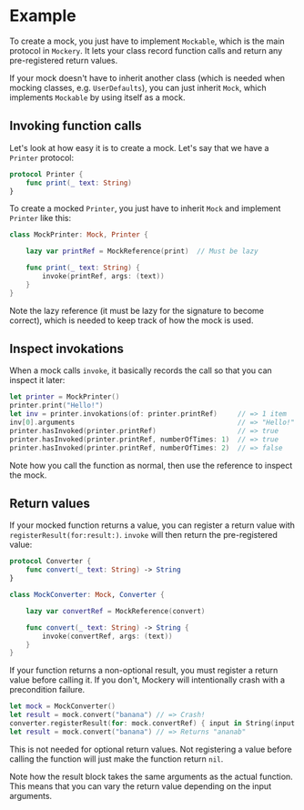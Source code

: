 #  Example

To create a mock, you just have to implement `Mockable`, which is the main protocol in `Mockery`. It lets your class record function calls and return any pre-registered return values.

If your mock doesn't have to inherit another class (which is needed when mocking classes, e.g. `UserDefaults`), you can just inherit `Mock`, which implements `Mockable` by using itself as a mock.


## Invoking function calls

Let's look at how easy it is to create a mock. Let's say that we have a `Printer` protocol:

```swift
protocol Printer {
    func print(_ text: String)
}
```

To create a mocked `Printer`, you just have to inherit `Mock` and implement `Printer` like this:

```swift
class MockPrinter: Mock, Printer {

    lazy var printRef = MockReference(print)  // Must be lazy

    func print(_ text: String) {
        invoke(printRef, args: (text))
    }
}
```

Note the lazy reference (it must be lazy for the signature to become correct), which is needed to keep track of how the mock is used.


## Inspect invokations

When a mock calls `invoke`, it basically records the call so that you can inspect it later:

```swift
let printer = MockPrinter()
printer.print("Hello!")
let inv = printer.invokations(of: printer.printRef)     // => 1 item
inv[0].arguments                                        // => "Hello!"
printer.hasInvoked(printer.printRef)                    // => true
printer.hasInvoked(printer.printRef, numberOfTimes: 1)  // => true
printer.hasInvoked(printer.printRef, numberOfTimes: 2)  // => false
```

Note how you call the function as normal, then use the reference to inspect the mock.


## Return values

If your mocked function returns a value, you can register a return value with `registerResult(for:result:)`. `invoke` will then return the pre-registered value:

```swift
protocol Converter {
    func convert(_ text: String) -> String
}

class MockConverter: Mock, Converter {

    lazy var convertRef = MockReference(convert)

    func convert(_ text: String) -> String {
        invoke(convertRef, args: (text))
    }
}
```

If your function returns a non-optional result, you must register a return value before calling it. If you don't, Mockery will intentionally crash with a precondition failure.

```swift
let mock = MockConverter()
let result = mock.convert("banana") // => Crash!
converter.registerResult(for: mock.convertRef) { input in String(input.reversed()) }
let result = mock.convert("banana") // => Returns "ananab"
```

This is not needed for optional return values. Not registering a value before calling the function will just make the function return `nil`.

Note how the result block takes the same arguments as the actual function. This means that you can vary the return value depending on the input arguments.
